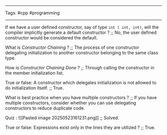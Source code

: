 ___
Tags: #cpp #programming
___

If we have a user defined constructor, say of type `int ( int, int)`, will the compiler implicitly generate a default constructor ? ;; No, the user defined constructor would be considered the default. 

What is *Constructor Chaining* ? ;; The process of one constructor delegating initialization to another constructor belonging to the same class type. 

How is *Constructor Chaining Done* ? ;; Through calling the constructor in the member initialization list.
<!--SR:!2025-05-27,3,250-->

True or false: A constructor which delegates initialization is not allowed to do initialization itself. ;; True.
<!--SR:!2025-05-27,3,250-->

What is best practice when you have multiple constructors ? ;; If you have multiple constructors, consider whether you can use delegating constructors to reduce duplicate code.
<!--SR:!2025-05-25,1,230-->

Quiz : ![[Pasted image 20250523161231.png]] ;; Solved.


True or false: Expressions exist only in the lines they are utilized ? ;; True.
<!--SR:!2025-05-27,3,250-->